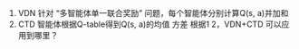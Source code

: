 1. VDN 针对 “多智能体单一联合奖励” 问题，每个智能体分别计算Q(s, a)并加和
2. CTD 智能体根据Q-table得到Q(s, a)的均值 方差
根据1 2，VDN+CTD 可以应用到哪里？
